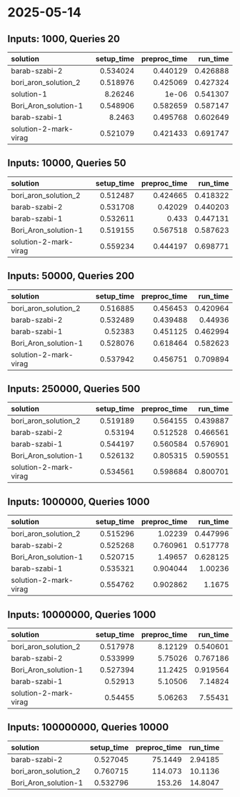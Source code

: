 # 2025-05-14

## Inputs: 1000, Queries 20

| solution              |   setup_time |   preproc_time |   run_time |
|:----------------------|-------------:|---------------:|-----------:|
| barab-szabi-2         |     0.534024 |       0.440129 |   0.426888 |
| bori_aron_solution_2  |     0.518976 |       0.425069 |   0.427324 |
| solution-1            |     8.26246  |       1e-06    |   0.541307 |
| Bori_Aron_solution-1  |     0.548906 |       0.582659 |   0.587147 |
| barab-szabi-1         |     8.2463   |       0.495768 |   0.602649 |
| solution-2-mark-virag |     0.521079 |       0.421433 |   0.691747 |

## Inputs: 10000, Queries 50

| solution              |   setup_time |   preproc_time |   run_time |
|:----------------------|-------------:|---------------:|-----------:|
| bori_aron_solution_2  |     0.512487 |       0.424665 |   0.418322 |
| barab-szabi-2         |     0.531708 |       0.42029  |   0.440203 |
| barab-szabi-1         |     0.532611 |       0.433    |   0.447131 |
| Bori_Aron_solution-1  |     0.519155 |       0.567518 |   0.587623 |
| solution-2-mark-virag |     0.559234 |       0.444197 |   0.698771 |

## Inputs: 50000, Queries 200

| solution              |   setup_time |   preproc_time |   run_time |
|:----------------------|-------------:|---------------:|-----------:|
| bori_aron_solution_2  |     0.516885 |       0.456453 |   0.420964 |
| barab-szabi-2         |     0.532489 |       0.439488 |   0.44936  |
| barab-szabi-1         |     0.52383  |       0.451125 |   0.462994 |
| Bori_Aron_solution-1  |     0.528076 |       0.618464 |   0.582623 |
| solution-2-mark-virag |     0.537942 |       0.456751 |   0.709894 |

## Inputs: 250000, Queries 500

| solution              |   setup_time |   preproc_time |   run_time |
|:----------------------|-------------:|---------------:|-----------:|
| bori_aron_solution_2  |     0.519189 |       0.564155 |   0.439887 |
| barab-szabi-2         |     0.53194  |       0.512528 |   0.466561 |
| barab-szabi-1         |     0.544197 |       0.560584 |   0.576901 |
| Bori_Aron_solution-1  |     0.526132 |       0.805315 |   0.590551 |
| solution-2-mark-virag |     0.534561 |       0.598684 |   0.800701 |

## Inputs: 1000000, Queries 1000

| solution              |   setup_time |   preproc_time |   run_time |
|:----------------------|-------------:|---------------:|-----------:|
| bori_aron_solution_2  |     0.515296 |       1.02239  |   0.447996 |
| barab-szabi-2         |     0.525268 |       0.760961 |   0.517778 |
| Bori_Aron_solution-1  |     0.520715 |       1.49657  |   0.628125 |
| barab-szabi-1         |     0.535321 |       0.904044 |   1.00236  |
| solution-2-mark-virag |     0.554762 |       0.902862 |   1.1675   |

## Inputs: 10000000, Queries 1000

| solution              |   setup_time |   preproc_time |   run_time |
|:----------------------|-------------:|---------------:|-----------:|
| bori_aron_solution_2  |     0.517978 |        8.12129 |   0.540601 |
| barab-szabi-2         |     0.533999 |        5.75026 |   0.767186 |
| Bori_Aron_solution-1  |     0.527394 |       11.2425  |   0.919564 |
| barab-szabi-1         |     0.52913  |        5.10506 |   7.14824  |
| solution-2-mark-virag |     0.54455  |        5.06263 |   7.55431  |

## Inputs: 100000000, Queries 10000

| solution             |   setup_time |   preproc_time |   run_time |
|:---------------------|-------------:|---------------:|-----------:|
| barab-szabi-2        |     0.527045 |        75.1449 |    2.94185 |
| bori_aron_solution_2 |     0.760715 |       114.073  |   10.1136  |
| Bori_Aron_solution-1 |     0.532796 |       153.26   |   14.8047  |